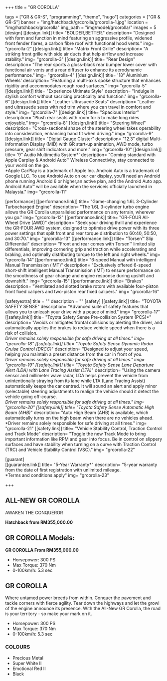 +++
title = "GR COROLLA"

tags = ["GR & GR-S", "programming", "theme", "hugo"]
categories = ["GR & GR-S"]
banner = "img/hatchback/grcorolla/grcorolla-1.jpg"
location = "img/hatchback/grcorolla"
img_path = "img/model/grcorolla/"
images = 5
[design]
   [[design.link]]
     title= "BOLDER,BETTER."
     description= "Designed with form and function in mind featuring an aggressive profile, widened front fender flares, a carbon fibre roof with functional hood vents."
     img= "grcorolla-2"
   [[design.link]]
     title= "Matrix Front Grille"
     description= "A striking front grille with side air ducts that help airflow and increase stability."
     img= "grcorolla-3"
   [[design.link]]
     title= "Rear Design"
     description= "The rear sports a gloss-black rear bumper lower cover with functional air vents and a rear diffuser to enhance its aerodynamic performance."
     img= "grcorolla-4"
   [[design.link]]
     title= '18” Aluminium Wheels'
     description= "Featuring a multi-axis spoke structure that enhances rigidity and accommodates rough road surfaces."
     img= "grcorolla-5"
   [[design.link]]
     title= "Experience Ultimate Style"
     description= "Indulge in stylish comfort without sacricing practicality and function."
     img= "grcorolla-6"
   [[design.link]]
     title= "Leather Ultrasuede Seats"
     description= "Leather and ultrasuede seats with red trim where you can travel in comfort and style."
     img= "grcorolla-7"
   [[design.link]]
     title= "Spacious Interior"
     description= "Plush rear seats with room for 5 to make long rides enjoyable."
     img= "grcorolla-8"
   [[design.link]]
     title= "Steering Wheel"
     description= "Cross-sectional shape of the steering wheel takes operability into consideration, enhancing hand fit when driving."
     img= "grcorolla-9"
   [[design.link]]
     title= "Digital Gauge Cluster"
     description= "12.3” digital Multi-Information Display (MID) with GR start-up animation, AWD mode, turbo pressure, gear shift indicators and more."
     img= "grcorolla-10"
   [[design.link]]
     title= '9” Audio Multimedia System*'
     description= "Coming standard with Apple Carplay & Android Auto™ Wireless Connectivity, stay connected to your world on the go.<br>*Apple CarPlay is a trademark of Apple Inc. Android Auto is a trademark of Google LLC. To use Android Auto on our car display, you’ll need an Android phone running Android 6 or higher,an active plan, and the Android Auto app. Android Auto™ will be available when the serviceis officially launched in Malaysia."
     img= "grcorolla-11"
  
   
[performance]
   [[performance.link]]
     title= "Game-changing 1.6L 3-Cylinder Turbocharged Engine"
     description= "The 1.6L 3-cylinder turbo engine allows the GR Corolla unparalleled performance on any terrain, wherever you go."
     img= "grcorolla-12"
   [[performance.link]]
     title= "GR-FOUR All-Wheel Drive (AWD)"
     description= "Seek your driving thrill and experience the GR-FOUR AWD system, designed to optimise drive power with its three power settings that split front and rear torque distribution to 60:40, 50:50, and 30:70."
     img= "grcorolla-13"
   [[performance.link]]
     title= "Torsen™ Slip Differential"
     description= "Front and rear comes with Torsen™ limited slip differentials, improving cornering grip and traction while accelerating and braking, and optimally distributing torque to the left and right wheels."
     img= "grcorolla-14"
   [[performance.link]]
     title= "6-speed Manual with intelligent Manual Transmission (iMT)"
     description= "Exclusively offered 6-speed short-shift intelligent Manual Transmission (iMT) to ensure performance on the smoothness of gear change and engine response during upshift and downshift."
     img= "grcorolla-15"
   [[performance.link]]
     title= "Brakes"
     description= "Ventilated and slotted brake rotors with available four-piston front fixed calipers and two-piston rear fixed calipers."
     img= "grcorolla-16"


[safetyextra]
  title = ""
  description = ""
[safety]
   [[safety.link]]
     title= "TOYOTA SAFETY SENSE"
     description= "Advanced suite of safety features that allows you to unleash your drive with a peace of mind."
     img= "grcorolla-17"
   [[safety.link]]
     title= "Toyota Safety Sense Pre-collision System (PCS)*"
     description= "Avoids or mitigates frontal collisions by alerting the driver, and automatically applies the brakes to reduce vehicle speed when there is a risk of collision.<br>*Driver remains solely responsible for safe driving at all times."
     img= "grcorolla-18"
   [[safety.link]]
     title= "Toyota Safety Sense Dynamic Radar Cruise Control (DRCC)*"
     description= "Designed to adjust your speed, helping you maintain a preset distance from the car in front of you.<br>*Driver remains solely responsible for safe driving at all times."
     img= "grcorolla-19"
   [[safety.link]]
     title= "Toyota Safety Sense Lane Departure Alert (LDA) with Lane Tracing Assist (LTA)*"
     description= "Using the camera sensor and millimeter wave radar, LDA helps prevent the vehicle from unintentionally straying from its lane while LTA (Lane Tracing Assist) automatically keeps the car centred. It will sound an alert and apply minor (selectable) steering adjustments to realign the vehicle should it detect the vehicle going off-course.<br>*Driver remains solely responsible for safe driving at all times."
     img= "grcorolla-20"
   [[safety.link]]
     title= "Toyota Safety Sense Automatic High Beam (AHB)*"
     description= "Auto High Beam (AHB) is available, which automatically turns on the high beam when there are no vehicles ahead.<br>*Driver remains solely responsible for safe driving at all times."
     img= "grcorolla-21"
   [[safety.link]]
     title= "Vehicle Stability Control, Traction Control and Track Mode"
     description= "Toggle the new Track Mode to bring important information like RPM and gear into focus. Be in control on slippery surfaces and have stability when turning on a curve with Traction Control (TRC) and Vehicle Stability Control (VSC)."
     img= "grcorolla-22"


[guarant]  
   [[guarantee.link]]
     title= "5-Year Warranty*"
     description= "5-year warranty from the date of first registration with unlimited mileage.<br>*Terms and conditions apply"
     img= "grcorolla-23"

+++
## ALL-NEW GR COROLLA

AWAKEN THE CONQUEROR

**Hatchback from RM355,000.00**

## GR COROLLA Models:

**GR COROLLA  From RM355,000.00**
- Horsepower: 300 PS
- Max Torque: 370 Nm
- 0-100km/h: 5.3 sec
 
## GR COROLLA
Where untamed power breeds from within. Conquer the pavement and tackle corners with fierce agility. Tear down the highways and let the growl of the engine announce its presence. With the All-New GR Corolla, the road is your territory - so make your mark on it.

- Horsepower: 300 PS
- Max Torque: 370 Nm
- 0-100km/h: 5.3 sec


### COLOURS
- Precious Metal
- Super White II
- Emotional Red II
- Black
